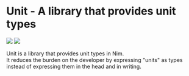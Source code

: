 # Unit - A library that provides unit types  

![](https://github.com/momeemt/Unit/workflows/build/badge.svg)
![](https://github.com/momeemt/Unit/workflows/docs/badge.svg)

Unit is a library that provides unit types in Nim.  
It reduces the burden on the developer by expressing "units" as types instead of expressing them in the head and in writing.
